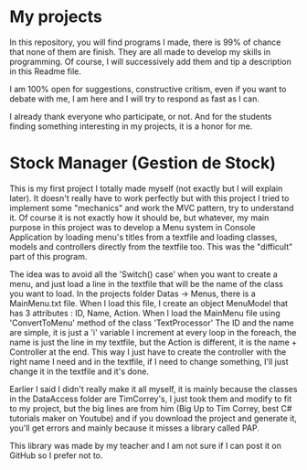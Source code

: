 # My projects

In this repository, you will find programs I made, there is 99% of chance that none of them are finish. They are all made to develop my skills in programming. Of course, I will successively add them and tip a description in this Readme file.

I am 100% open for suggestions, constructive critism, even if you want to debate with me, I am here and I will try to respond as fast as I can.

I already thank everyone who participate, or not. And for the students finding something interesting in my projects, it is a honor for me.

# Stock Manager (Gestion de Stock)

This is my first project I totally made myself (not exactly but I will explain later). It doesn't really have to work perfectly but with this project I tried to implement some "mechanics" and work the MVC pattern, try to understand it. Of course it is not exactly how it should be, but whatever, my main purpose in this project was to develop a Menu system in Console Application by loading menu's titles from a textfile and loading classes, models and controllers directly from the textfile too. This was the "difficult" part of this program.

The idea was to avoid all the 'Switch() case' when you want to create a menu, and just load a line in the textfile that will be the name of the class you want to load. In the projects folder Datas -> Menus, there is a MainMenu.txt file. When I load this file, I create an object MenuModel that has 3 attributes : ID, Name, Action. When I load the MainMenu file using 'ConvertToMenu' method of the class 'TextProcessor' The ID and the name are simple, it is just a 'i' variable I increment at every loop in the foreach, the name is just the line in my textfile, but the Action is different, it is the name + Controller at the end.
This way I just have to create the controller with the right name I need and in the textfile, if I need to change something, I'll just change it in the textfile and it's done.

Earlier I said I didn't really make it all myself, it is mainly because the classes in the DataAccess folder are TimCorrey's, I just took them and modify to fit to my project, but the big lines are from him (Big Up to Tim Correy, best C# tutorials maker on Youtube) and if you download the project and generate it, you'll get errors and mainly because it misses a library called PAP.

This library was made by my teacher and I am not sure if I can post it on GitHub so I prefer not to.
